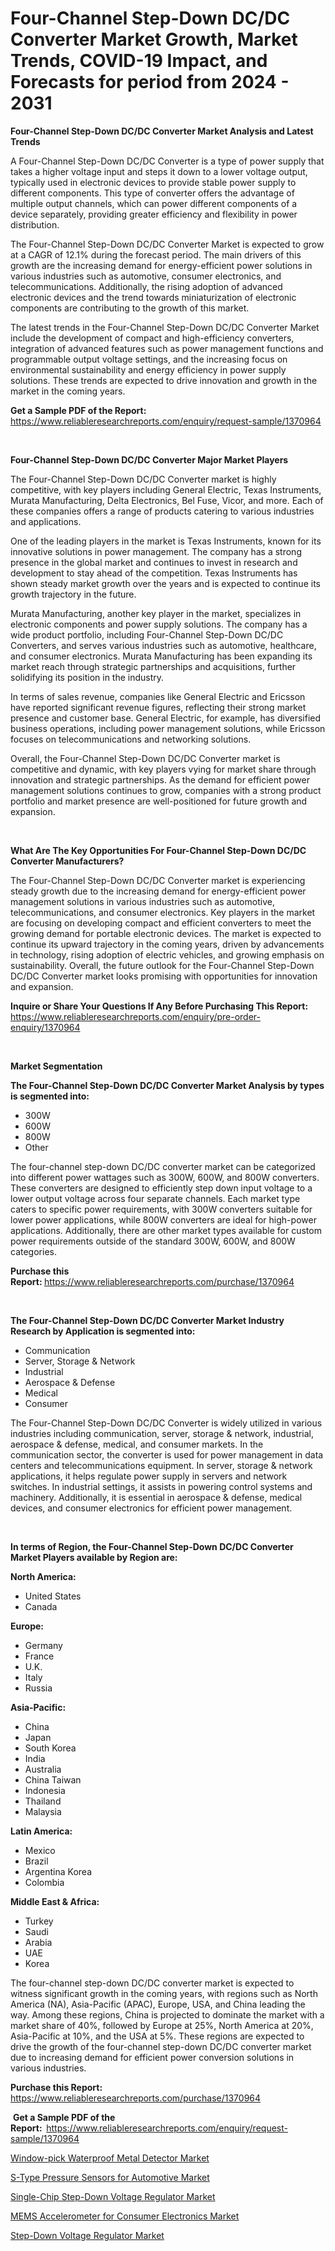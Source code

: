 <p><h1>Four-Channel Step-Down DC/DC Converter Market Growth, Market Trends, COVID-19 Impact, and Forecasts for period from 2024 - 2031</h1></p><p><strong>Four-Channel Step-Down DC/DC Converter Market Analysis and Latest Trends</strong></p>
<p><p>A Four-Channel Step-Down DC/DC Converter is a type of power supply that takes a higher voltage input and steps it down to a lower voltage output, typically used in electronic devices to provide stable power supply to different components. This type of converter offers the advantage of multiple output channels, which can power different components of a device separately, providing greater efficiency and flexibility in power distribution.</p><p>The Four-Channel Step-Down DC/DC Converter Market is expected to grow at a CAGR of 12.1% during the forecast period. The main drivers of this growth are the increasing demand for energy-efficient power solutions in various industries such as automotive, consumer electronics, and telecommunications. Additionally, the rising adoption of advanced electronic devices and the trend towards miniaturization of electronic components are contributing to the growth of this market.</p><p>The latest trends in the Four-Channel Step-Down DC/DC Converter Market include the development of compact and high-efficiency converters, integration of advanced features such as power management functions and programmable output voltage settings, and the increasing focus on environmental sustainability and energy efficiency in power supply solutions. These trends are expected to drive innovation and growth in the market in the coming years.</p></p>
<p><strong>Get a Sample PDF of the Report:&nbsp;</strong> <a href="https://www.reliableresearchreports.com/enquiry/request-sample/1370964">https://www.reliableresearchreports.com/enquiry/request-sample/1370964</a></p>
<p>&nbsp;</p>
<p><strong>Four-Channel Step-Down DC/DC Converter Major Market Players</strong></p>
<p><p>The Four-Channel Step-Down DC/DC Converter market is highly competitive, with key players including General Electric, Texas Instruments, Murata Manufacturing, Delta Electronics, Bel Fuse, Vicor, and more. Each of these companies offers a range of products catering to various industries and applications.</p><p>One of the leading players in the market is Texas Instruments, known for its innovative solutions in power management. The company has a strong presence in the global market and continues to invest in research and development to stay ahead of the competition. Texas Instruments has shown steady market growth over the years and is expected to continue its growth trajectory in the future.</p><p>Murata Manufacturing, another key player in the market, specializes in electronic components and power supply solutions. The company has a wide product portfolio, including Four-Channel Step-Down DC/DC Converters, and serves various industries such as automotive, healthcare, and consumer electronics. Murata Manufacturing has been expanding its market reach through strategic partnerships and acquisitions, further solidifying its position in the industry.</p><p>In terms of sales revenue, companies like General Electric and Ericsson have reported significant revenue figures, reflecting their strong market presence and customer base. General Electric, for example, has diversified business operations, including power management solutions, while Ericsson focuses on telecommunications and networking solutions.</p><p>Overall, the Four-Channel Step-Down DC/DC Converter market is competitive and dynamic, with key players vying for market share through innovation and strategic partnerships. As the demand for efficient power management solutions continues to grow, companies with a strong product portfolio and market presence are well-positioned for future growth and expansion.</p></p>
<p>&nbsp;</p>
<p><strong>What Are The Key Opportunities For Four-Channel Step-Down DC/DC Converter Manufacturers?</strong></p>
<p><p>The Four-Channel Step-Down DC/DC Converter market is experiencing steady growth due to the increasing demand for energy-efficient power management solutions in various industries such as automotive, telecommunications, and consumer electronics. Key players in the market are focusing on developing compact and efficient converters to meet the growing demand for portable electronic devices. The market is expected to continue its upward trajectory in the coming years, driven by advancements in technology, rising adoption of electric vehicles, and growing emphasis on sustainability. Overall, the future outlook for the Four-Channel Step-Down DC/DC Converter market looks promising with opportunities for innovation and expansion.</p></p>
<p><strong>Inquire or Share Your Questions If Any Before Purchasing This Report:</strong> <a href="https://www.reliableresearchreports.com/enquiry/pre-order-enquiry/1370964">https://www.reliableresearchreports.com/enquiry/pre-order-enquiry/1370964</a></p>
<p>&nbsp;</p>
<p><strong>Market Segmentation</strong></p>
<p><strong>The Four-Channel Step-Down DC/DC Converter Market Analysis by types is segmented into:</strong></p>
<p><ul><li>300W</li><li>600W</li><li>800W</li><li>Other</li></ul></p>
<p><p>The four-channel step-down DC/DC converter market can be categorized into different power wattages such as 300W, 600W, and 800W converters. These converters are designed to efficiently step down input voltage to a lower output voltage across four separate channels. Each market type caters to specific power requirements, with 300W converters suitable for lower power applications, while 800W converters are ideal for high-power applications. Additionally, there are other market types available for custom power requirements outside of the standard 300W, 600W, and 800W categories.</p></p>
<p><strong>Purchase this Report:&nbsp;</strong><a href="https://www.reliableresearchreports.com/purchase/1370964">https://www.reliableresearchreports.com/purchase/1370964</a></p>
<p>&nbsp;</p>
<p><strong>The Four-Channel Step-Down DC/DC Converter Market Industry Research by Application is segmented into:</strong></p>
<p><ul><li>Communication</li><li>Server, Storage & Network</li><li>Industrial</li><li>Aerospace & Defense</li><li>Medical</li><li>Consumer</li></ul></p>
<p><p>The Four-Channel Step-Down DC/DC Converter is widely utilized in various industries including communication, server, storage & network, industrial, aerospace & defense, medical, and consumer markets. In the communication sector, the converter is used for power management in data centers and telecommunications equipment. In server, storage & network applications, it helps regulate power supply in servers and network switches. In industrial settings, it assists in powering control systems and machinery. Additionally, it is essential in aerospace & defense, medical devices, and consumer electronics for efficient power management.</p></p>
<p>&nbsp;</p>
<p><strong>In terms of Region, the Four-Channel Step-Down DC/DC Converter Market Players available by Region are:</strong></p>
<p>
    <p> <strong> North America: </strong>
        <ul>
            <li>United States</li>
            <li>Canada</li>
        </ul>
        </p> 
    <p> <strong> Europe: </strong>
        <ul>
            <li>Germany</li>
            <li>France</li>
            <li>U.K.</li>
            <li>Italy</li>
            <li>Russia</li>
        </ul>
        </p> 
    <p> <strong> Asia-Pacific: </strong>
        <ul>
            <li>China</li>
            <li>Japan</li>
            <li>South Korea</li>
            <li>India</li>
            <li>Australia</li>
            <li>China Taiwan</li>
            <li>Indonesia</li>
            <li>Thailand</li>
            <li>Malaysia</li>
        </ul>
        </p> 
    <p> <strong> Latin America: </strong>
        <ul>
            <li>Mexico</li>
            <li>Brazil</li>
            <li>Argentina Korea</li>
            <li>Colombia</li>
        </ul>
        </p> 
    <p> <strong> Middle East & Africa: </strong>
        <ul>
            <li>Turkey</li>
            <li>Saudi</li>
            <li>Arabia</li>
            <li>UAE</li>
            <li>Korea</li>
        </ul>
    </p>
    </p>
<p><p>The four-channel step-down DC/DC converter market is expected to witness significant growth in the coming years, with regions such as North America (NA), Asia-Pacific (APAC), Europe, USA, and China leading the way. Among these regions, China is projected to dominate the market with a market share of 40%, followed by Europe at 25%, North America at 20%, Asia-Pacific at 10%, and the USA at 5%. These regions are expected to drive the growth of the four-channel step-down DC/DC converter market due to increasing demand for efficient power conversion solutions in various industries.</p></p>
<p><strong>Purchase this Report: </strong><a href="https://www.reliableresearchreports.com/purchase/1370964">https://www.reliableresearchreports.com/purchase/1370964</a></p>
<p>&nbsp;<strong>Get a Sample PDF of the Report:&nbsp;&nbsp;</strong><a href="https://www.reliableresearchreports.com/enquiry/request-sample/1370964">https://www.reliableresearchreports.com/enquiry/request-sample/1370964</a></p>
<p><strong></strong></p>
<p><p><a href="https://github.com/fiixsa/Market-Research-Report-List-1/blob/main/window-pick-waterproof-metal-detector-market.md">Window-pick Waterproof Metal Detector Market</a></p><p><a href="https://github.com/ChiragRP21/Market-Research-Report-List-3/blob/main/s-type-pressure-sensors-for-automotive-market.md">S-Type Pressure Sensors for Automotive Market</a></p><p><a href="https://github.com/maliyahmorrow6654/Market-Research-Report-List-3/blob/main/single-chip-step-down-voltage-regulator-market.md">Single-Chip Step-Down Voltage Regulator Market</a></p><p><a href="https://github.com/cecuraprangm/Market-Research-Report-List-1/blob/main/mems-accelerometer-for-consumer-electronics-market.md">MEMS Accelerometer for Consumer Electronics Market</a></p><p><a href="https://github.com/antony131rp/Market-Research-Report-List-1/blob/main/step-down-voltage-regulator-market.md">Step-Down Voltage Regulator Market</a></p></p>